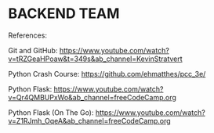 # BACKEND TEAM
References:

Git and GitHub: https://www.youtube.com/watch?v=tRZGeaHPoaw&t=349s&ab_channel=KevinStratvert

Python Crash Course: https://github.com/ehmatthes/pcc_3e/

Python Flask:  https://www.youtube.com/watch?v=Qr4QMBUPxWo&ab_channel=freeCodeCamp.org

Python Flask (On The Go): https://www.youtube.com/watch?v=Z1RJmh_OqeA&ab_channel=freeCodeCamp.org